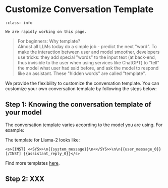 # Customize Conversation Template

```{admonition} **Work in Progress**
:class: info

We are rapidly working on this page.  
```

> For beginners: Why template?   
> Almost all LLMs today do a simple job - predict the next "word". To make the interaction between user and model smoother, developers use tricks: they add special "words" to the input text (at back-end, thus invisible to the user when using services like ChatGPT) to "tell" the model what user had said before, and ask the model to respond like an assistant. These "hidden words" are called "template".

We provide the flexibility to customize the conversation template. You can customize your own conversation template by following the steps below:

## Step 1: Knowing the conversation template of your model

The conversation template varies according to the model you are using. For example:  

The template for Llama-2 looks like:  
```
<s>[INST] <<SYS>>\n{{system_message}}\n<</SYS>>\n\n{{user_message_0}} [/INST] {{assistant_reply_0}}</s>
```

Find more templates [here](./supported_conversation_template.md).


## Step 2: XXX
